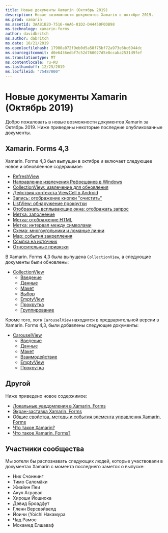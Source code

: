 ```yaml
---
title: Новые документы Xamarin (Октябрь 2019)
description: Новые возможности документов Xamarin в октябре 2019.
ms.prod: xamarin
ms.assetid: 3AA81B2D-7516-4AA6-81D2-D44450F0DB98
ms.technology: xamarin-forms
author: davidbritch
ms.author: dabritch
ms.date: 10/21/2019
ms.openlocfilehash: 17900a072f9eb0d5a58f75bf72a973e6bc6944dc
ms.sourcegitcommit: d0e6436edbf7c52d760027d5e0ccaba2531d9fef
ms.translationtype: MT
ms.contentlocale: ru-RU
ms.lasthandoff: 12/25/2019
ms.locfileid: "75487000"
---
```

# <a name="xamarin-docs-whats-new-october-2019"></a>Новые документы Xamarin (Октябрь 2019)

Добро пожаловать в новые возможности документов Xamarin за Октябрь 2019. Ниже приведены некоторые последние опубликованные документы.

## <a name="xamarinforms-43"></a>Xamarin. Forms 4,3

Xamarin. Forms 4,3 был выпущен в октябре и включает следующее новое и обновленное содержимое:

- [RefreshView](~/xamarin-forms/user-interface/refreshview.md)
- [Направление извлечения Рефрешвиев в Windows](~/xamarin-forms/platform/windows/refreshview-pulldirection.md)
- [CollectionView: извлечение для обновления](~/xamarin-forms/user-interface/collectionview/populate-data.md#pull-to-refresh)
- [Действия контекста ViewCell в Android](~/xamarin-forms/platform/android/viewcell-context-actions.md)
- [Запись: отображение кнопки "очистить"](~/xamarin-forms/user-interface/text/entry.md#displaying-a-clear-button)
- [ListView: обнаружение прокрутки](~/xamarin-forms/user-interface/listview/interactivity.md#detect-scrolling)
- [Отображать всплывающие окна: отображать запрос](~/xamarin-forms/user-interface/pop-ups.md#display-a-prompt)
- [Метка: заполнение](~/xamarin-forms/user-interface/text/label.md#padding)
- [Метка: отображение HTML](~/xamarin-forms/user-interface/text/label.md#display-html)
- [Метка: интервал между символами](~/xamarin-forms/user-interface/text/label.md#character-spacing)
- [Схема: многоугольники и ломаные линии](~/xamarin-forms/user-interface/map/polygons.md)
- [Map: события закрепления](~/xamarin-forms/user-interface/map/pins.md#interact-with-a-pin)
- [Ссылка на источник](~/xamarin-forms/internals/sourcelink.md)
- [Относительные привязки](~/xamarin-forms/app-fundamentals/data-binding/relative-bindings.md)

В Xamarin. Forms 4,3 была выпущена `CollectionView`, а следующие документы были обновлены:

- [CollectionView](~/xamarin-forms/user-interface/collectionview/index.md)
  - [Введение](~/xamarin-forms/user-interface/collectionview/introduction.md)
  - [Данные](~/xamarin-forms/user-interface/collectionview/populate-data.md)
  - [Макет](~/xamarin-forms/user-interface/collectionview/layout.md)
  - [Выбор](~/xamarin-forms/user-interface/collectionview/selection.md)
  - [EmptyView](~/xamarin-forms/user-interface/collectionview/emptyview.md)
  - [Прокрутка](~/xamarin-forms/user-interface/collectionview/scrolling.md)
  - [Группирование](~/xamarin-forms/user-interface/collectionview/grouping.md)

Кроме того, хотя `CarouselView` находится в предварительной версии в Xamarin. Forms 4,3, были добавлены следующие документы:

- [CarouselView](~/xamarin-forms/user-interface/carouselview/index.md)
  - [Введение](~/xamarin-forms/user-interface/carouselview/introduction.md)
  - [Данные](~/xamarin-forms/user-interface/carouselview/populate-data.md)
  - [Макет](~/xamarin-forms/user-interface/carouselview/layout.md)
  - [Взаимодействие](~/xamarin-forms/user-interface/carouselview/interaction.md)
  - [EmptyView](~/xamarin-forms/user-interface/carouselview/emptyview.md)
  - [Прокрутка](~/xamarin-forms/user-interface/carouselview/scrolling.md)

## <a name="other"></a>Другой

Ниже приведено новое содержимое:

- [Локальные уведомления в Xamarin. Forms](~/xamarin-forms/app-fundamentals/local-notifications.md)
- [Экран-заставка Xamarin. Forms](~/xamarin-forms/user-interface/splashscreen.md)
- [Общие свойства, методы и события элемента управления Xamarin. Forms](~/xamarin-forms/user-interface/controls/common-properties.md)
- [Что такое Xamarin?](~/get-started/what-is-xamarin.md)
- [Что такое Xamarin. Forms?](~/get-started/what-is-xamarin-forms.md)

## <a name="community-contributors"></a>Участники сообщества

Мы хотели бы распознавать следующих людей, которые участвовали в документах Xamarin с момента последнего заметок о выпуске:

- Ник Счоннинг
- Тимо Саломäки
- Жиайин Пеи
- Акул Агравал
- Хироши Йошиока
- Дэвид Броадфут
- Гленн Версвэйвелд
- Йоичи (Yoichi Накамура
- Чад Рамос
- Мохамед Елшаваф
